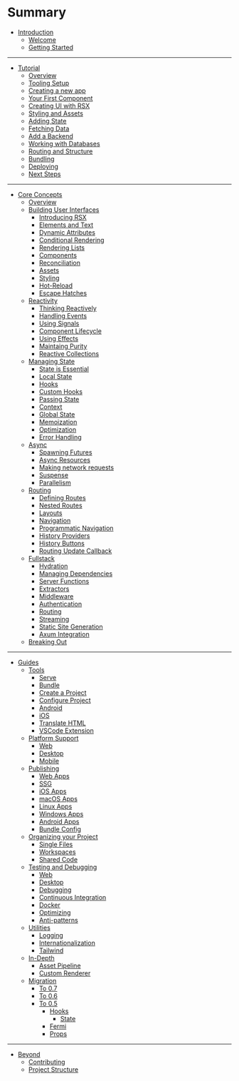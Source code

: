 # Summary

- [Introduction](getting_started/welcome.md)
  - [Welcome](index.md)
  - [Getting Started](getting_started/index.md)
---

- [Tutorial](tutorial/overview.md)
  - [Overview](tutorial/index.md)
  - [Tooling Setup](tutorial/tooling.md)
  - [Creating a new app](tutorial/new_app.md)
  - [Your First Component](tutorial/component.md)
  - [Creating UI with RSX](tutorial/rsx.md)
  - [Styling and Assets](tutorial/assets.md)
  - [Adding State](tutorial/state.md)
  - [Fetching Data](tutorial/data_fetching.md)
  - [Add a Backend](tutorial/backend.md)
  - [Working with Databases](tutorial/databases.md)
  - [Routing and Structure](tutorial/routing.md)
  - [Bundling](tutorial/bundle.md)
  - [Deploying](tutorial/deploy.md)
  - [Next Steps](tutorial/next_steps.md)

---

- [Core Concepts](essentials/overview.md)
  - [Overview](essentials/index.md)
  - [Building User Interfaces](essentials/ui/index.md)
    - [Introducing RSX](essentials/ui/rsx.md)
    - [Elements and Text](essentials/ui/elements.md)
    - [Dynamic Attributes](essentials/ui/attributes.md)
    - [Conditional Rendering](essentials/ui/conditional.md)
    - [Rendering Lists](essentials/ui/iteration.md)
    - [Components](essentials/ui/components.md)
    - [Reconciliation](essentials/ui/render.md)
    - [Assets](essentials/ui/assets.md)
    - [Styling](essentials/ui/styling.md)
    - [Hot-Reload](essentials/ui/hotreload.md)
    - [Escape Hatches](essentials/ui/escape.md)
  - [Reactivity](essentials/reactivity/index.md)
    - [Thinking Reactively](essentials/reactivity/reactivity.md)
    - [Handling Events](essentials/reactivity/event_handlers.md)
    - [Using Signals](essentials/reactivity/signals.md)
    - [Component Lifecycle](essentials/reactivity/lifecycle.md)
    - [Using Effects](essentials/reactivity/effects.md)
    - [Maintaing Purity](essentials/reactivity/purity.md)
    - [Reactive Collections](essentials/reactivity/collections.md)
  - [Managing State](essentials/state/index.md)
    - [State is Essential](essentials/state/essential.md)
    - [Local State](essentials/state/state.md)
    - [Hooks](essentials/state/hooks.md)
    - [Custom Hooks](essentials/state/custom_hooks.md)
    - [Passing State](essentials/state/passing.md)
    - [Context](essentials/state/context.md)
    - [Global State](essentials/state/global_state.md)
    - [Memoization](essentials/state/memoization.md)
    - [Optimization](essentials/state/optimization.md)
    - [Error Handling](essentials/state/error_handling.md)
  - [Async](essentials/async/index.md)
    - [Spawning Futures](essentials/async/futures.md)
    - [Async Resources](essentials/async/resources.md)
    - [Making network requests](essentials/async/network_requests.md)
    - [Suspense](essentials/async/suspense.md)
    - [Parallelism](essentials/async/parallel.md)
  - [Routing](essentials/router/index.md)
    - [Defining Routes](essentials/router/routes.md)
    - [Nested Routes](essentials/router/nested-routes.md)
    - [Layouts](essentials/router/layouts.md)
    - [Navigation](essentials/router/navigation/index.md)
    - [Programmatic Navigation](essentials/router/programmatic-navigation.md)
    - [History Providers](essentials/router/history-providers.md)
    - [History Buttons](essentials/router/history-buttons.md)
    - [Routing Update Callback](essentials/router/routing-update-callback.md)
  - [Fullstack](essentials/fullstack/index.md)
    - [Hydration](essentials/fullstack/hydration.md)
    - [Managing Dependencies](essentials/fullstack/managing_dependencies.md)
  	- [Server Functions](essentials/fullstack/server_functions.md)
  	- [Extractors](essentials/fullstack/extractors.md)
  	- [Middleware](essentials/fullstack/middleware.md)
  	- [Authentication](essentials/fullstack/authentication.md)
  	- [Routing](essentials/fullstack/routing.md)
    - [Streaming](essentials/fullstack/streaming.md)
    - [Static Site Generation](essentials/fullstack/static_site_generation.md)
    - [Axum Integration](essentials/fullstack/axum.md)
  - [Breaking Out](essentials/breaking/index.md)

---

- [Guides](guides/index.md)
  - [Tools](guides/tools/index.md)
    - [Serve](guides/tools/serve.md)
    - [Bundle](guides/tools/bundle.md)
    - [Create a Project](guides/tools/creating.md)
    - [Configure Project](guides/tools/configure.md)
    - [Android](guides/tools/android.md)
    - [iOS](guides/tools/ios.md)
    - [Translate HTML](guides/tools/translate.md)
    - [VSCode Extension](guides/tools/vscode.md)
  - [Platform Support](guides/platforms/index.md)
    - [Web](guides/platforms/web.md)
    - [Desktop](guides/platforms/desktop.md)
    - [Mobile](guides/platforms/mobile.md)
  - [Publishing](guides/deploy/index.md)
    - [Web Apps](guides/deploy/web.md)
    - [SSG](guides/deploy/ssg.md)
    - [iOS Apps](guides/deploy/ios.md)
    - [macOS Apps](guides/deploy/macos.md)
    - [Linux Apps](guides/deploy/linux.md)
    - [Windows Apps](guides/deploy/windows.md)
    - [Android Apps](guides/deploy/android.md)
    - [Bundle Config](guides/deploy/config.md)
  - [Organizing your Project](guides/organization/index.md)
    - [Single Files](guides/organization/single.md)
    - [Workspaces](guides/organization/workspaces.md)
    - [Shared Code](guides/organization/shared.md)
  - [Testing and Debugging](guides/testing/index.md)
    - [Web](guides/testing/web.md)
    - [Desktop](guides/testing/desktop.md)
    - [Debugging](guides/testing/debugging.md)
    - [Continuous Integration](guides/testing/ci.md)
    - [Docker](guides/testing/docker.md)
    - [Optimizing](guides/tips/optimizing.md)
    - [Anti-patterns](guides/tips/antipatterns.md)
  - [Utilities](guides/utilities/index.md)
    - [Logging](guides/utilities/logging.md)
    - [Internationalization](guides/utilities/internationalization.md)
    - [Tailwind](guides/utilities/tailwind.md)
  - [In-Depth](guides/depth/index.md)
    - [Asset Pipeline](guides/depth/assets.md)
    - [Custom Renderer](guides/depth/custom_renderer.md)
  - [Migration](migration/index.md)
    - [To 0.7](migration/to_07.md)
    - [To 0.6](migration/to_06.md)
    - [To 0.5](migration/to_05/index.md)
      - [Hooks](migration/to_05/hooks.md)
        - [State](migration/to_05/state.md)
      - [Fermi](migration/to_05/fermi.md)
      - [Props](migration/to_05/props.md)

---
- [Beyond](beyond/index.md)
  - [Contributing](beyond/contributing.md)
  - [Project Structure](beyond/project_structure.md)

<!-- - [Guiding Principles](contributing/guiding_principles.md) -->
<!-- - [SSR](guides/ssr.md) -->
<!--
- [Example Router Project](router-example/index.md)
- [Creating Our First Route](router-example/first-route.md)
- [Building a Nest](router-example/building-a-nest.md)
- [Navigation Targets](router-example/navigation-targets.md)
- [Redirection Perfection](router-example/redirection-perfection.md)
- [Full Code](router-example/full-code.md) -->

<!-- - [Static Generation](router/reference/static-generation.md) -->
<!-- - [CLI in Depth](router/reference/cli-in-depth.md)
	- [SDK](router/reference/sdk.md)
	- [Fullstack and the server](router/reference/fullstack-and-the-server.md) -->

<!-- - [Walkthrough of Internals](contributing/walkthrough_readme.md) -->
<!-- Empty file. TODO: Uncomment when the file is finished. - [Governance](contributing/governance.md) -->

<!--
  - [Liveview](reference/liveview.md)
  - [Choosing A Web Renderer](reference/choosing_a_web_renderer.md) -->


<!-- # Overview / what these guides are for -->

<!-- [Important Hooks - Overview]()
[Router and managing “pages”]()
[The “Document” abstraction]()
[Understanding Hot-Reloading]()
[CLI in Depth]()
[SDK]()
[Fullstack/The server]()
[WASM]()
[Desktop]()
[Mobile]()
[SDK]()
[Hosting Options]()
[Reactivity in way too much depth]()
[rsx! in way too much depth?]()
[Building Libraries for Dioxus]()
[Custom Renderer]()
[Crates and Compatibility]()
[Accessibility]() -->


<!-- - [Reference](reference/index.md)
- [Managing State](reference/managing_state.md)
- [Component Lifecycle](reference/component_lifecycle.md) -->
